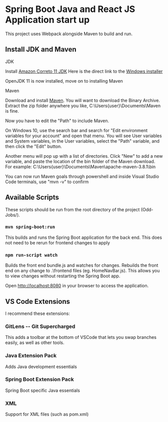 # Spring Boot Java and React JS Application start up

This project uses Webpack alongside Maven to build and run.

## Install JDK and Maven

JDK

Install [Amazon Correto 11 JDK](https://docs.aws.amazon.com/corretto/latest/corretto-11-ug/downloads-list.html)
Here is the direct link to the [Windows installer](https://corretto.aws/downloads/latest/amazon-corretto-11-x86-windows-jdk.msi)

OpenJDK 11 is now installed, move on to installing Maven

Maven

Download and install [Maven](https://maven.apache.org/download.cgi). 
You will want to download the Binary Archive.
Extract the zip folder anywhere you like, C:\Users\{user}\Documents\Maven is fine.

Now you have to edit the "Path" to include Maven.

On Windows 10, use the search bar and search for "Edit environment variables for your account" and open that menu.
You will see User variables and System variables, in the User variables, select the "Path" variable, and then click the "Edit" button.

Another menu will pop up with a list of directories. Click "New" to add a new variable, and paste the location of the bin folder of the Maven download. 
For example: C:\Users\{user}\Documents\Maven\apache-maven-3.8.1\bin

You can now run Maven goals through powershell and inside Visual Studio Code terminals, use "mvn -v" to confirm

## Available Scripts

These scripts should be run from the root directory of the project (Odd-Jobs/).

### `mvn spring-boot:run`

This builds and runs the Spring Boot application for the back end. 
This does not need to be rerun for frontend changes to apply

### `npm run-script watch`

Builds the front end bundle.js and watches for changes.
Rebuilds the front end on any change to .\frontend files (eg. HomeNavBar.js).
This allows you to view changes without restarting the Spring Boot app.

Open [http://localhost:8080](http://localhost:8080) in your browser to access the application.

## VS Code Extensions

I recommend these extensions:

### GitLens -- Git Supercharged

This adds a toolbar at the bottom of VSCode that lets you swap branches easily, as well as other tools.

### Java Extension Pack

Adds Java development essentials

### Spring Boot Extension Pack

Spring Boot specific Java essentials

### XML 

Support for XML files (such as pom.xml)




